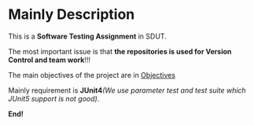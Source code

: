 # Mainly Description

This is a **Software Testing Assignment** in SDUT. 

The most important issue is that **the repositories is used for Version Control and team work**!!!

The main objectives of the project are in [Objectives](./Objectives.md)

Mainly requirement is **JUnit4**_(We use parameter test and test suite which JUnit5 support is not good)_.

**End!**
